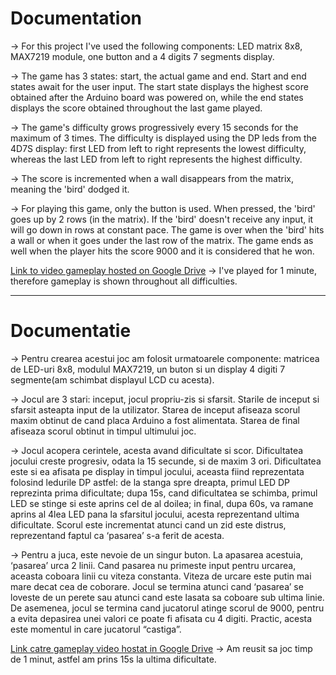 # Documentation

-> For this project I've used the following components: LED matrix 8x8, MAX7219 module, one button and a 4 digits 7 segments display.

-> The game has 3 states: start, the actual game and end. Start and end states await for the user input. The start state displays the highest score obtained after the Arduino board was powered on, while the end states displays the score obtained throughout the last game played.

-> The game's difficulty grows progressively every 15 seconds for the maximum of 3 times. The difficulty is displayed using the DP leds from the 4D7S display: first LED from left to right represents the lowest difficulty, whereas the last LED from left to right represents the highest difficulty.

-> The score is incremented when a wall disappears from the matrix, meaning the 'bird' dodged it.

-> For playing this game, only the button is used. When pressed, the 'bird' goes up by 2 rows (in the matrix). If the 'bird' doesn't receive any input, it will go down in rows at constant pace. The game is over when the 'bird' hits a wall or when it goes under the last row of the matrix. The game ends as well when the player hits the score 9000 and it is considered that he won.

[Link to video gameplay hosted on Google Drive](https://photos.app.goo.gl/LnT4gBmRFhaEv0qA2)
-> I've played for 1 minute, therefore gameplay is shown throughout all difficulties.


----------------------------------------------------

# Documentatie

-> Pentru crearea acestui joc am folosit urmatoarele componente: matricea de LED-uri 8x8, modulul MAX7219, un buton si un display 4 digiti 7 segmente(am schimbat displayul LCD cu acesta).

-> Jocul are 3 stari: inceput, jocul propriu-zis si sfarsit. Starile de inceput si sfarsit asteapta input de la utilizator. Starea de inceput afiseaza scorul maxim obtinut de cand placa Arduino a fost alimentata. Starea de final afiseaza scorul obtinut in timpul ultimului joc.

-> Jocul acopera cerintele, acesta avand dificultate si scor. 
Dificultatea jocului creste progresiv, odata la 15 secunde, si de maxim 3 ori. Dificultatea este si ea afisata pe display in timpul jocului, aceasta fiind reprezentata folosind ledurile DP astfel: de la stanga spre dreapta, primul LED DP reprezinta prima dificultate; dupa 15s, cand dificultatea se schimba, primul LED se stinge si este aprins cel de al doilea; in final, dupa 60s, va ramane aprins al 4lea LED pana la sfarsitul jocului, acesta reprezentand ultima dificultate.
Scorul este incrementat atunci cand un zid este distrus, reprezentand faptul ca ‘pasarea’ s-a ferit de acesta.

-> Pentru a juca, este nevoie de un singur buton. La apasarea acestuia, ‘pasarea’ urca 2 linii. Cand pasarea nu primeste input pentru urcarea, aceasta coboara linii cu viteza constanta. Viteza de urcare este putin mai mare decat cea de coborare. Jocul se termina atunci cand ‘pasarea’ se loveste de un perete sau atunci cand este lasata sa coboare sub ultima linie. De asemenea, jocul se termina cand jucatorul atinge scorul de 9000, pentru a evita depasirea unei valori ce poate fi afisata cu 4 digiti. Practic, acesta este momentul in care jucatorul “castiga”.


[Link catre gameplay video hostat in Google Drive](https://photos.app.goo.gl/LnT4gBmRFhaEv0qA2)
-> Am reusit sa joc timp de 1 minut, astfel am prins 15s la ultima dificultate.
